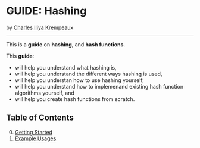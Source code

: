 # GUIDE: Hashing

by [Charles Iliya Krempeaux](http://changelog.ca/)

---

This is a **guide** on **hashing**, and **hash functions**.

This **guide**:

* will help you understand what hashing is,
* will help you understand the different ways hashing is used,
* will help you understan how to use hashing yourself,
* will help you understand how to implemenand existing hash function algorithms yourself, and
* will help you create hash functions from scratch.

## Table of Contents
0. [Getting Started](chapters/getting-started/README.md)
1. [Example Usages](chapters/example-usages/README.md)
